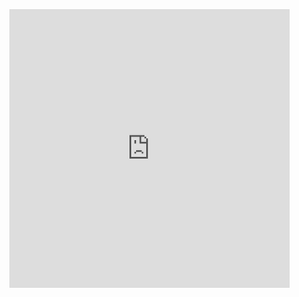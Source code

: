 <iframe frameborder="0" width="100%" height="500px" src="https://replit.com/@deimie/individual-14?embed=true"></iframe>
